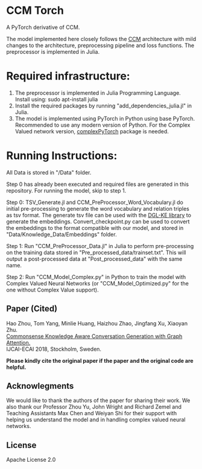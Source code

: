 # CCM Torch
A PyTorch derivative of CCM.

The model implemented here closely follows the [CCM](https://github.com/thu-coai/ccm) architecture with mild changes to the architecture, preprocessing pipeline and loss functions. The preprocessor is implemented in Julia.

# Required infrastructure:

1. The preprocessor is implemented in Julia Programming Language.
Install using: sudo apt-install julia
2. Install the required packages by running "add_dependencies_julia.jl" in Julia.
3. The model is implemented using PyTorch in Python using base PyTorch. Recommended to use any modern version of Python. For the Complex Valued network version, [complexPyTorch](https://github.com/wavefrontshaping/complexPyTorch) package is needed.

# Running Instructions:

All Data is stored in "/Data" folder.

Step 0 has already been executed and required files are generated in this repository. For running the model, skip to step 1.

Step 0: TSV_Generate.jl and CCM_PreProcessor_Word_Vocabulary.jl do initial pre-processing to generate the word vocabulary and relation triples as tsv format. The generate tsv file can be used with the [DGL-KE library](https://github.com/awslabs/dgl-ke) to generate the embeddings. Convert_checkpoint.py can be used to convert the embeddings to the format compatible with our model, and stored in "Data/Knowledge_Data/Embeddings" folder.

Step 1: Run "CCM_PreProcessor_Data.jl" in Julia to perform pre-processing on the training data stored in "Pre_processed_data/trainset.txt". This will output a post-processed data at "Post_processed_data" with the same name.

Step 2: Run "CCM_Model_Complex.py" in Python to train the model with Complex Valued Neural Networks (or "CCM_Model_Optimized.py" for the one without Complex Value support).

## Paper (Cited)

Hao Zhou, Tom Yang, Minlie Huang, Haizhou Zhao, Jingfang Xu, Xiaoyan Zhu.  
[Commonsense Knowledge Aware Conversation Generation with Graph Attention.](http://coai.cs.tsinghua.edu.cn/hml/media/files/2018_commonsense_ZhouHao_3_TYVQ7Iq.pdf)  
IJCAI-ECAI 2018, Stockholm, Sweden.

**Please kindly cite the original paper if the paper and the original code are helpful.**

## Acknowlegments

We would like to thank the authors of the paper for sharing their work. We also thank our Professor Zhou Yu, John Wright and Richard Zemel and Teaching Assistants Max Chen and Weiyan Shi for their support with helping us understand the model and in handling complex valued neural networks.

## License

Apache License 2.0
